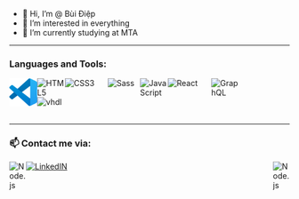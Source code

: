 - 👋 Hi, I’m @ Bùi Điệp
- 👀 I’m interested in everything
- 🌱 I’m currently studying at MTA

<!-- Bui-Diep/Bui-Diep is a ✨ special ✨ repository because its `README.md` (this file) appears on your GitHub profile.
You can click the Preview link to take a look at your changes. -->

<!-- 
### :zap: GitHub Stats

<table>
<tr>
  <td width="48%">
    <img src="https://github-readme-stats.vercel.app/api?username=CodexploreRepo&show_icons=true&hide=contribs,issues&hide_border=true" />
    <img src="https://github-readme-stats.vercel.app/api/top-langs/?username=CodexploreRepo&layout=compact&show_icons=true&hide_border=true" />
  </td>
  <td width="52%"><img alt="gif" align="right" src=".github/assets/coding.gif"/></td> -->
<!-- </tr> -->
<!-- <table> -->
---------------------
### Languages and Tools:

<img align="left" alt="Visual Studio Code" width="50px" src="https://raw.githubusercontent.com/github/explore/80688e429a7d4ef2fca1e82350fe8e3517d3494d/topics/visual-studio-code/visual-studio-code.png" />
<img align="left" alt="HTML5" width="50px" src="https://images.g2crowd.com/uploads/product/image/large_detail/large_detail_55da269609bde6556a387629b0594314/altium-altium-designer.png" />
<img align="left" alt="CSS3" width="77px" src="https://upload.wikimedia.org/wikipedia/en/0/0a/XilinxISE_DS_Logo.jpg" />
<img align="left" alt="Sass" width="58px" src="https://static-00.iconduck.com/assets.00/qtcreator-icon-512x478-bhacl6u3.png" />
<img align="left" alt="JavaScript" width="50px" src="https://www.nettimelogic.com/resources/FpgaServices.png" />
<img align="left" alt="React" width="78px" src="https://bk.ibxk.com.br/2021/11/16/16122106683201.jpg" />
<img align="left" alt="GraphQL" width="56px" src="https://png.pngitem.com/pimgs/s/128-1280162_github-logo-png-cat-transparent-png.png" />
<!-- <img align="left" alt="Node.js" width="50px" src="https://brandslogos.com/wp-content/uploads/images/large/arduino-logo-1.png" /> -->
<img align="left" alt="vhdl" width="150px" src="https://www.bo.infn.it/elettronica/wp-content/uploads/sites/14/2020/04/logo-fpga-400X200-300x150.jpg" />
<!-- 
<img align="left" alt="SQL" width="26px" src="https://raw.githubusercontent.com/github/explore/80688e429a7d4ef2fca1e82350fe8e3517d3494d/topics/sql/sql.png" />
<img align="left" alt="MongoDB" width="26px" src="https://raw.githubusercontent.com/github/explore/80688e429a7d4ef2fca1e82350fe8e3517d3494d/topics/mongodb/mongodb.png" /> -->
<br />
<br />
<br />
<br />

---------
### 📫 Contact me via:

[![LinkedIN](https://img.shields.io/badge/LinkedIn-0077B5?style=for-the-badge&logo=linkedin&color=%23003140&logoColor=white)](https://www.facebook.com/buidiep01)
<img align="left" alt="Node.js" width="30px" src="https://cdn-icons-png.flaticon.com/512/124/124010.png" />
<img align="right" alt="Node.js" width="30px" src="https://w7.pngwing.com/pngs/224/500/png-transparent-telegram-logo-computer-icons-others-miscellaneous-blue-angle.png" />